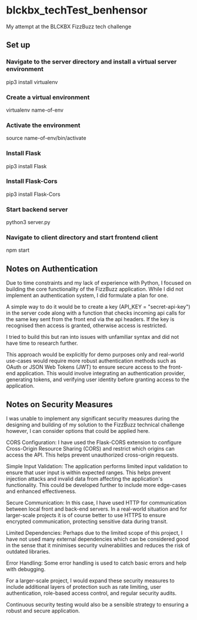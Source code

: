# blckbx_techTest_benhensor
My attempt at the BLCKBX FizzBuzz tech challenge

## Set up

### Navigate to the server directory and install a virtual server environment

pip3 install virtualenv

### Create a virtual environment

virtualenv name-of-env 

### Activate the environment

source name-of-env/bin/activate

### Install Flask

pip3 install Flask

### Install Flask-Cors

pip3 install Flask-Cors


### Start backend server

python3 server.py

### Navigate to client directory and start frontend client

npm start



## Notes on Authentication

Due to time constraints and my lack of experience with Python, 
I focused on building the core functionality of the FizzBuzz application.
While I did not implement an authentication system, I did formulate a plan for one. 

A simple way to do it would be to create a key (API_KEY = "secret-api-key") in the server code
along with a function that checks incoming api calls for the same key sent from the front end 
via the api headers. If the key is recognised then access is granted, otherwise access is restricted.

I tried to build this but ran into issues with unfamiliar syntax and did not have time to research further.

This approach would be explicitly for demo purposes only and real-world use-cases would require more 
robust authentication methods such as OAuth or JSON Web Tokens (JWT) to ensure 
secure access to the front-end application. This would involve integrating 
an authentication provider, generating tokens, and verifying 
user identity before granting access to the application.


## Notes on Security Measures

I was unable to implement any significant security measures during the designing and building of my solution
to the FizzBuzz technical challenge however, I can consider options that could be applied here. 

CORS Configuration: 
I have used the Flask-CORS extension to configure Cross-Origin Resource Sharing (CORS) and restrict which origins can access the API. 
This helps prevent unauthorized cross-origin requests.

Simple Input Validation: 
The application performs limited input validation to ensure that user input is within expected ranges. 
This helps prevent injection attacks and invalid data from affecting the application's functionality. This could be developed further
to include more edge-cases and enhanced effectiveness.

Secure Communication: 
In this case, I have used HTTP for communication between local front and back-end servers. In a real-world situation and for larger-scale
projects it is of course better to use HTTPS to ensure encrypted communication, protecting sensitive data during transit.

Limited Dependencies: 
Perhaps due to the limited scope of this project, I have not used many external dependencies which can be
considered good in the sense that it minimises security vulnerabilities and reduces the risk of outdated libraries.

Error Handling: 
Some error handling is used to catch basic errors and help with debugging.


For a larger-scale project, I would expand these security measures to include additional 
layers of protection such as rate limiting, user authentication, role-based 
access control, and regular security audits. 

Continuous security testing would also be a sensible strategy to ensuring a robust and secure 
application. 

